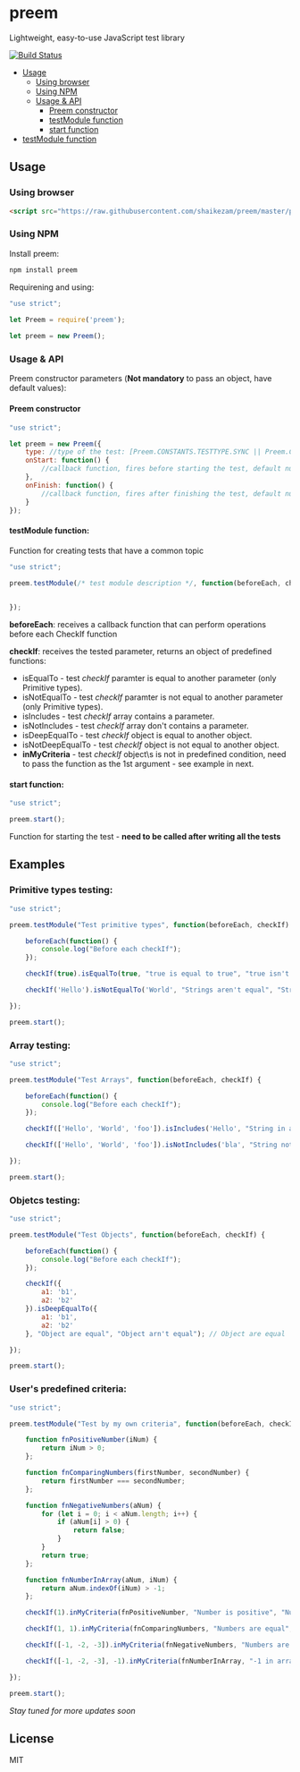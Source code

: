 # preem

Lightweight, easy-to-use JavaScript test library

[![Build Status](http://circleci-badges-max.herokuapp.com/img/shaikezam/preem/master?token=:circle-ci-token)](https://circleci.com/gh/shaikezam/preem/tree/master)
- [Usage](#usage)
    * [Using browser](#Using-browser)
    * [Using NPM](#using-npm)
    * [Usage & API](#usage--api)
        + [Preem constructor](#preem-constructor)
        + [testModule function](#testmodule-function)
        + [start function](#start-function)
- [testModule function](#testModule-function)

## Usage

### Using browser

```html
<script src="https://raw.githubusercontent.com/shaikezam/preem/master/preem_browser.js"></script>
```

### Using NPM
Install preem:

```javascript
npm install preem
```

Requirening and using:

```javascript
"use strict";
    
let Preem = require('preem');

let preem = new Preem();
```
### Usage & API

Preem constructor parameters (**Not mandatory** to pass an object, have default values):

#### Preem constructor

```javascript
"use strict";

let preem = new Preem({
    type: //type of the test: [Preem.CONSTANTS.TESTTYPE.SYNC || Preem.CONSTANTS.TESTTYPE.ASYNC], default Preem.CONSTANTS.TESTTYPE.SYNC
    onStart: function() {
        //callback function, fires before starting the test, default null
    },
    onFinish: function() {
        //callback function, fires after finishing the test, default null
    }
});
```

#### testModule function:

Function for creating tests that have a common topic

```javascript
"use strict";

preem.testModule(/* test module description */, function(beforeEach, checkIf) {

    
});

```

**beforeEach**: receives a callback function that can perform operations before each CheckIf function
    
**checkIf**: receives the tested parameter, returns an object of predefined functions:
- isEqualTo - test *checkIf* paramter is equal to another parameter (only Primitive types).
- isNotEqualTo - test *checkIf* paramter is not equal to another parameter (only Primitive types).
- isIncludes - test *checkIf* array contains a parameter.
- isNotIncludes - test *checkIf* array don't contains a parameter.
- isDeepEqualTo - test *checkIf* object is equal to another object.
- isNotDeepEqualTo - test *checkIf* object is not equal to another object.
- **inMyCriteria** - test *checkIf* object\s is not in predefined condition, need to pass the function as the 1st argument - see example in next.

#### start function:

```javascript
"use strict";

preem.start();

```

Function for starting the test - **need to be called after writing all the tests**

## Examples

### Primitive types testing:

```javascript
"use strict";

preem.testModule("Test primitive types", function(beforeEach, checkIf) {

    beforeEach(function() {
        console.log("Before each checkIf");
    });

    checkIf(true).isEqualTo(true, "true is equal to true", "true isn't equal to true"); // true is equal to true

    checkIf('Hello').isNotEqualTo('World', "Strings aren't equal", "Strings are equal"); // Strings aren't equal

});

preem.start();
```
### Array testing:

```javascript
"use strict";

preem.testModule("Test Arrays", function(beforeEach, checkIf) {

    beforeEach(function() {
        console.log("Before each checkIf");
    });

    checkIf(['Hello', 'World', 'foo']).isIncludes('Hello', "String in array", "String not in array"); // String in array 

    checkIf(['Hello', 'World', 'foo']).isNotIncludes('bla', "String not in array", "String in array"); // String not in array

});

preem.start();
```
    
### Objetcs testing:

```javascript
"use strict";

preem.testModule("Test Objects", function(beforeEach, checkIf) {

    beforeEach(function() {
        console.log("Before each checkIf");
    });

    checkIf({
        a1: 'b1',
        a2: 'b2'
    }).isDeepEqualTo({
        a1: 'b1',
        a2: 'b2'
    }, "Object are equal", "Object arn't equal"); // Object are equal

});

preem.start();
```

### User's predefined criteria:

```javascript
"use strict";

preem.testModule("Test by my own criteria", function(beforeEach, checkIf) {

    function fnPositiveNumber(iNum) {
        return iNum > 0;
    };

    function fnComparingNumbers(firstNumber, secondNumber) {
        return firstNumber === secondNumber;
    };

    function fnNegativeNumbers(aNum) {
        for (let i = 0; i < aNum.length; i++) {
            if (aNum[i] > 0) {
                return false;
            }
        }
        return true;
    };

    function fnNumberInArray(aNum, iNum) {
        return aNum.indexOf(iNum) > -1;
    };

    checkIf(1).inMyCriteria(fnPositiveNumber, "Number is positive", "Number isn't positive");

    checkIf(1, 1).inMyCriteria(fnComparingNumbers, "Numbers are equal", "Number arn't equal");

    checkIf([-1, -2, -3]).inMyCriteria(fnNegativeNumbers, "Numbers are negative", "Number arn't negative");

    checkIf([-1, -2, -3], -1).inMyCriteria(fnNumberInArray, "-1 in array", "-1 isn't in array");

});

preem.start();
```

*Stay tuned for more updates soon*

## License

MIT
